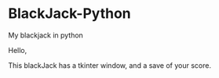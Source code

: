 # BlackJack-Python
My blackjack in python

Hello,

This blackJack has a tkinter window, and a save of your score.
